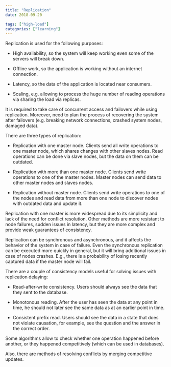 ```yaml
---
title: "Replication"
date: 2018-09-20

tags: ["high-load"]
categories: ["learning"]
---
```


Replication is used for the following purposes:

- High availability, so the system will keep working even some of the servers will break down.

- Offline work, so the application is working without an internet connection.

- Latency, so the data of the application is located near consumers.

- Scaling, e.g. allowing to process the huge number of reading operations via sharing the load via replicas.

It is required to take care of concurrent access and failovers while using replication. Moreover, need to plan the process of recovering the system after failovers (e.g. breaking network connections, crashed system nodes, damaged data).

There are three types of replication:

- Replication with one master node. Clients send all write operations to one master node, which shares changes with other slaves nodes. Read operations can be done via slave nodes, but the data on them can be outdated.

- Replication with more than one master node. Clients send write operations to one of the master nodes. Master nodes can send data to other master nodes and slaves nodes.

- Replication without master node. Clients send write operations to one of the nodes and read data from more than one node to discover nodes with outdated data and update it.

Replication with one master is more widespread due to its simplicity and lack of the need for conflict resolution. Other methods are more resistant to node failures, sudden issues in latency, but they are more complex and provide weak guarantees of consistency. 

Replication can be synchronous and asynchronous, and it affects the behavior of the system in case of failure. Even the synchronous replication can be executed more quickly in general, but it will bring additional issues in case of nodes crashes. E.g., there is a probability of losing recently captured data if the master node will fail.

There are a couple of consistency models useful for solving issues with replication delaying:

- Read-after-write consistency. Users should always see the data that they sent to the database. 

- Monotonous reading. After the user has seen the data at any point in time, he should not later see the same data as at an earlier point in time. 

- Consistent prefix read. Users should see the data in a state that does not violate causation, for example, see the question and the answer in the correct order.

Some algorithms allow to check whether one operation happened before another, or they happened competitively (which can be used in databases).

Also, there are methods of resolving conflicts by merging competitive updates. 


